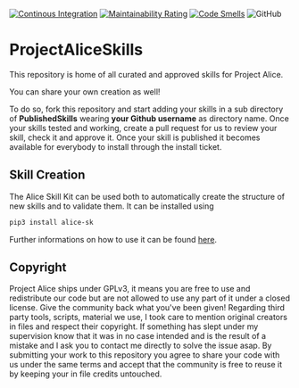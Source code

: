 [![Continous Integration](https://gitlab.com/ToolboxBodensee/ProjectAliceSkills/badges/master/pipeline.svg)](https://gitlab.com/ToolboxBodensee/ProjectAliceSkills/pipelines/latest)
[![Maintainability Rating](https://sonarcloud.io/api/project_badges/measure?project=project-alice-assistant_ProjectAliceSkills&metric=sqale_rating)](https://sonarcloud.io/dashboard?id=project-alice-assistant_ProjectAliceSkills)
[![Code Smells](https://sonarcloud.io/api/project_badges/measure?project=project-alice-assistant_ProjectAliceSkills&metric=code_smells)](https://sonarcloud.io/dashboard?id=project-alice-assistant_ProjectAliceSkills)
![GitHub](https://img.shields.io/github/license/project-alice-assistant/ProjectAliceSkills)

# ProjectAliceSkills

This repository is home of all curated and approved skills for Project Alice.

You can share your own creation as well!

To do so, fork this repository and start adding your skills in a sub directory of **PublishedSkills** wearing **your Github username** as directory name. Once your skills tested and working, create a pull request for us to review your skill, check it and approve it. Once your skill is published it becomes available for everybody to install through the install ticket.

## Skill Creation
The Alice Skill Kit can be used both to automatically create the structure of new skills and to validate them.
It can be installed using 
```bash
pip3 install alice-sk
```
Further informations on how to use it can be found [here](https://github.com/project-alice-assistant/ProjectAliceSkillKit).


## Copyright
Project Alice ships under GPLv3, it means you are free to use and redistribute our code but are not allowed to use any part of it under a closed license. Give the community back what you've been given!
Regarding third party tools, scripts, material we use, I took care to mention original creators in files and respect their copyright. If something has slept under my supervision know that it was in no case intended and is the result of a mistake and I ask you to contact me directly to solve the issue asap.
By submitting your work to this repository you agree to share your code with us under the same terms and accept that the community is free to reuse it by keeping your in file credits untouched.
